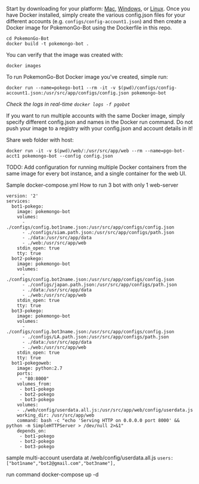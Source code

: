 Start by downloading for your platform: [Mac](https://www.docker.com/products/docker#/mac), [Windows](https://www.docker.com/products/docker#/windows), or [Linux](https://www.docker.com/products/docker#/linux). Once you have Docker installed, simply create the various config.json files for your different accounts (e.g. `configs/config-account1.json`) and then create a Docker image for PokemonGo-Bot using the Dockerfile in this repo.
```
cd PokemonGo-Bot
docker build -t pokemongo-bot .
```
You can verify that the image was created with:
```
docker images
```

To run PokemonGo-Bot Docker image you've created, simple run:
```
docker run --name=pokego-bot1 --rm -it -v $(pwd)/configs/config-account1.json:/usr/src/app/configs/config.json pokemongo-bot
```
_Check the logs in real-time `docker logs -f pgobot`_

If you want to run multiple accounts with the same Docker image, simply specify different config.json and names in the Docker run command.
Do not push your image to a registry with your config.json and account details in it!

Share web folder with host:
```
docker run -it -v $(pwd)/web/:/usr/src/app/web --rm --name=pgo-bot-acct1 pokemongo-bot --config config.json
```

TODO: Add configuration for running multiple Docker containers from the same image for every bot instance, and a single container for the web UI.


Sample docker-compose.yml How to  run 3 bot with only 1 web-server

```
version: '2'
services:
  bot1-pokego:
    image: pokemongo-bot
    volumes:
      - ./configs/config.bot1name.json:/usr/src/app/configs/config.json
      - ./configs/siam.path.json:/usr/src/app/configs/path.json
      - ./data:/usr/src/app/data
      - ./web:/usr/src/app/web
    stdin_open: true
    tty: true
  bot2-pokego:
    image: pokemongo-bot
    volumes:
      - ./configs/config.bot2name.json:/usr/src/app/configs/config.json
      - ./configs/japan.path.json:/usr/src/app/configs/path.json
      - ./data:/usr/src/app/data
      - ./web:/usr/src/app/web
    stdin_open: true
    tty: true
  bot3-pokego:
    image: pokemongo-bot
    volumes:
      - ./configs/config.bot3name.json:/usr/src/app/configs/config.json
      - ./configs/LA.path.json:/usr/src/app/configs/path.json
      - ./data:/usr/src/app/data
      - ./web:/usr/src/app/web
    stdin_open: true
    tty: true
  bot1-pokegoweb:
    image: python:2.7
    ports:
     - "80:8000"
    volumes_from:
     - bot1-pokego
     - bot2-pokego
     - bot3-pokego
    volumes:
    - ./web/config/userdata.all.js:/usr/src/app/web/config/userdata.js
    working_dir: /usr/src/app/web
    command: bash -c "echo 'Serving HTTP on 0.0.0.0 port 8000' && python -m SimpleHTTPServer > /dev/null 2>&1"
    depends_on:
     - bot1-pokego
     - bot2-pokego
     - bot3-pokego

```
sample multi-account userdata at  /web/config/userdata.all.js 
`users: ["bot1name","bot2@gmail.com","bot3name"],`

run command
docker-compose up -d 
